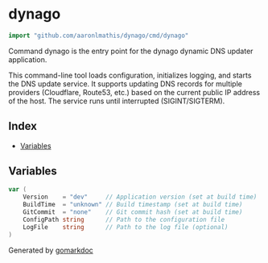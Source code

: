 <!-- Code generated by gomarkdoc. DO NOT EDIT -->

# dynago

```go
import "github.com/aaronlmathis/dynago/cmd/dynago"
```

Command dynago is the entry point for the dynago dynamic DNS updater application.

This command\-line tool loads configuration, initializes logging, and starts the DNS update service. It supports updating DNS records for multiple providers \(Cloudflare, Route53, etc.\) based on the current public IP address of the host. The service runs until interrupted \(SIGINT/SIGTERM\).

## Index

- [Variables](<#variables>)


## Variables

<a name="Version"></a>

```go
var (
    Version    = "dev"     // Application version (set at build time)
    BuildTime  = "unknown" // Build timestamp (set at build time)
    GitCommit  = "none"    // Git commit hash (set at build time)
    ConfigPath string      // Path to the configuration file
    LogFile    string      // Path to the log file (optional)
)
```

Generated by [gomarkdoc](<https://github.com/princjef/gomarkdoc>)
